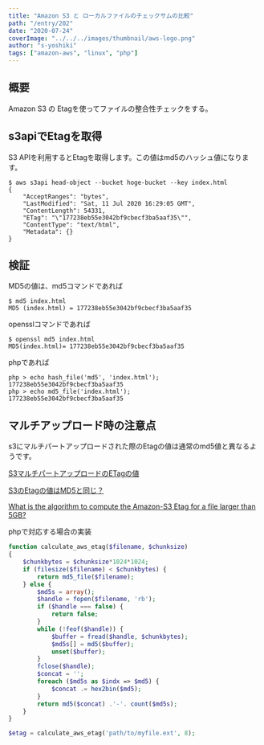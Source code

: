 ```yaml
---
title: "Amazon S3 と ローカルファイルのチェックサムの比較"
path: "/entry/202"
date: "2020-07-24"
coverImage: "../../../images/thumbnail/aws-logo.png"
author: "s-yoshiki"
tags: ["amazon-aws", "linux", "php"]
---
```


## 概要

Amazon S3 の Etagを使ってファイルの整合性チェックをする。

## s3apiでEtagを取得

S3 APIを利用するとEtagを取得します。この値はmd5のハッシュ値になります。

```shell
$ aws s3api head-object --bucket hoge-bucket --key index.html         
{
    "AcceptRanges": "bytes",
    "LastModified": "Sat, 11 Jul 2020 16:29:05 GMT",
    "ContentLength": 54331,
    "ETag": "\"177238eb55e3042bf9cbecf3ba5aaf35\"",
    "ContentType": "text/html",
    "Metadata": {}
}
```

## 検証

MD5の値は、md5コマンドであれば

```shell
$ md5 index.html 
MD5 (index.html) = 177238eb55e3042bf9cbecf3ba5aaf35
```

opensslコマンドであれば

```shell
$ openssl md5 index.html                                       
MD5(index.html)= 177238eb55e3042bf9cbecf3ba5aaf35
```

phpであれば

```
php > echo hash_file('md5', 'index.html');
177238eb55e3042bf9cbecf3ba5aaf35
php > echo md5_file('index.html');
177238eb55e3042bf9cbecf3ba5aaf35
```

## マルチアップロード時の注意点

s3にマルチパートアップロードされた際のEtagの値は通常のmd5値と異なるようです。

[S3マルチパートアップロードのETagの値](https://techblog.recochoku.jp/3659)

[S3のEtagの値はMD5と同じ？](https://gside.org/blog/2016/10/24/)

[What is the algorithm to compute the Amazon-S3 Etag for a file larger than 5GB?](https://stackoverflow.com/questions/12186993/what-is-the-algorithm-to-compute-the-amazon-s3-etag-for-a-file-larger-than-5gb)


phpで対応する場合の実装

```php
function calculate_aws_etag($filename, $chunksize)
{
    $chunkbytes = $chunksize*1024*1024;
    if (filesize($filename) < $chunkbytes) {
        return md5_file($filename);
    } else {
        $md5s = array();
        $handle = fopen($filename, 'rb');
        if ($handle === false) {
            return false;
        }
        while (!feof($handle)) {
            $buffer = fread($handle, $chunkbytes);
            $md5s[] = md5($buffer);
            unset($buffer);
        }
        fclose($handle);
        $concat = '';
        foreach ($md5s as $indx => $md5) {
            $concat .= hex2bin($md5);
        }
        return md5($concat) .'-'. count($md5s);
    }
}

$etag = calculate_aws_etag('path/to/myfile.ext', 8);
```